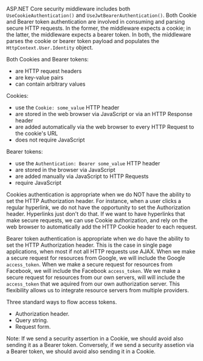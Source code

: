 
ASP.NET Core security middleware includes both `UseCookieAuthentication()` and `UseJwtBearerAuthentication()`. Both Cookie and Bearer token authentication are involved in consuming and parsing secure HTTP requests. In the former, the middleware expects a cookie; in the latter, the middleware expects a bearer token. In both, the middleware parses the cookie or bearer token payload and populates the `HttpContext.User.Identity` object.

Both Cookies and Bearer tokens:
* are HTTP request headers
* are key-value pairs
* can contain arbitrary values

Cookies:
* use the `Cookie: some_value` HTTP header
* are stored in the web browser via JavaScript or via an HTTP Response header
* are added automatically via the web browser to every HTTP Request to the cookie's URL
* does not require JavaScript

Bearer tokens:
* use the `Authentication: Bearer some_value` HTTP header
* are stored in the browser via JavaScript
* are added manually via JavaScript to HTTP Requests
* require JavaScript

Cookies authentication is appropriate when we do NOT have the ability to set the HTTP Authorization header. For instance, when a user clicks a regular hyperlink, we do not have the opportunity to set the Authorization header. Hyperlinks just don't do that. If we want to have hyperlinks that make secure requests, we can use Cookie authorization, and rely on the web browser to automatically add the HTTP Cookie header to each request.

Bearer token authentication is appropriate when we do have the ability to set the HTTP Authorization header. This is the case in single page applications, when most if not all HTTP requests use AJAX. When we make a secure request for resources from Google, we will include the Google `access_token`. When we make a secure request for resources from Facebook, we will include the Facebook `access_token`. We we make a secure request for resources from our own servers, will will include the `access_token` that we aquired from our own authorization server. This flexibility allows us to integrate resource servers from multiple providers. 

Three standard ways to flow access tokens.

* Authorization header.
* Query string. 
* Request form.

Note: If we send a security assertion in a Cookie, we should avoid also sending it as a Bearer token. Conversely, if we send a security assetion via a Bearer token, we should avoid also sending it in a Cookie.